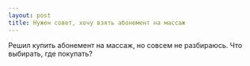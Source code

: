 ```yaml
---
layout: post 
title: Нужен совет, хочу взять абонемент на массаж 
--- 
```

Решил купить абонемент на массаж, но совсем не разбираюсь. Что выбирать, где покупать?